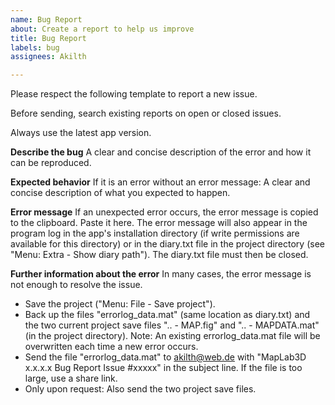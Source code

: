 ```yaml
---
name: Bug Report
about: Create a report to help us improve
title: Bug Report
labels: bug
assignees: Akilth

---
```


Please respect the following template to report a new issue.

Before sending, search existing reports on open or closed issues.

Always use the latest app version.

**Describe the bug**
A clear and concise description of the error and how it can be reproduced.

**Expected behavior**
If it is an error without an error message: A clear and concise description of what you expected to happen.

**Error message**
If an unexpected error occurs, the error message is copied to the clipboard. Paste it here.
The error message will also appear in the program log in the app's installation directory (if write permissions are available for this directory) or in the diary.txt file in the project directory (see "Menu: Extra - Show diary path"). The diary.txt file must then be closed.

**Further information about the error**
In many cases, the error message is not enough to resolve the issue.
- Save the project ("Menu: File - Save project").
- Back up the files "errorlog_data.mat" (same location as diary.txt) and the two current project save files ".. - MAP.fig" and ".. - MAPDATA.mat" (in the project directory). Note: An existing errorlog_data.mat file will be overwritten each time a new error occurs.
- Send the file "errorlog_data.mat" to <akilth@web.de> with "MapLab3D x.x.x.x Bug Report Issue #xxxxx" in the subject line. If the file is too large, use a share link.
- Only upon request: Also send the two project save files.
